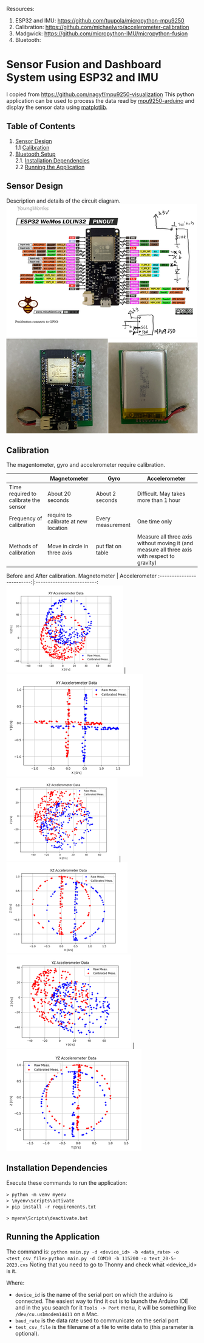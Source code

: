 Resources:
1. ESP32 and IMU: https://github.com/tuupola/micropython-mpu9250 
2. Calibration: https://github.com/michaelwro/accelerometer-calibration
2. Madgwick: https://github.com/micropython-IMU/micropython-fusion
2. Bluetooth:

# Sensor Fusion and Dashboard System using ESP32 and IMU
I copied from https://github.com/nagyf/mpu9250-visualization
This python application can be used to process the data read by [mpu9250-arduino](https://github.com/nagyf/mpu9250-arduino) and display the sensor data using [matplotlib](https://matplotlib.org/).


## Table of Contents
1. [Sensor Design](#sensor-design)  
        1.1 [Calibration](#calibration)  
2. [Bluetooth Setup](#sensor-algorithm)        
        2.1. [Installation Dependencies](#installation-dependencies)    
        2.2 [Running the Application](#running-the-application)

## Sensor Design
Description and details of the circuit diagram.
![](./image/1_0_circuit.png)
![](./image/1_1_sensor.png)

## Calibration
The magentometer, gyro and accelerometer require calibration.

|          | Magnetometer | Gyro | Accelerometer |
| -------- | -------- | -------- | -------- |
| Time required to calibrate the sensor   | About 20 seconds   | About 2 seconds   | Difficult. May takes more than 1 hour   |
| Frequency of calibration   | require to calibrate at new location   | Every measurement   | One time only  |
| Methods of calibration   | Move in circle in three axis | put flat on table  | Measure all three axis without moving it (and measure all three axis with respect to gravity)  |

Before and After calibration.
Magnetometer           |  Accelerometer
:-------------------------:|:-------------------------:
![](./image/1_2_Mag_X_Y.png)  |  ![](./image/1_3_Accel_X_Y.png)
![](./image/1_2_Mag_X_Z.png)  |  ![](./image/1_3_Accel_X_Z.png)
![](./image/1_2_Mag_Y_Z.png)  |  ![](./image/1_3_Accel_Y_Z.png)


## Installation Dependencies

Execute these commands to run the application:
```
> python -m venv myenv
> \myenv\Scripts\activate
> pip install -r requirements.txt
```

```
> myenv\Scripts\deactivate.bat
```
## Running the Application

The command is: `python main.py -d <device_id> -b <data_rate> -o <test_csv_file>`
                `python main.py -d COM10 -b 115200 -o text_20-5-2023.cvs`
        Noting that you need to go to Thonny and check what <device_id> is it.
               

Where: 

- `device_id` is the name of the serial port on which the arduino is connected. The easiest way to find it out is to launch the Arduino IDE and in the you search for it `Tools -> Port` menu, it will be something like `/dev/cu.usbmodem14411` on a Mac.
- `baud_rate` is the data rate used to communicate on the serial port
- `test_csv_file` is the filename of a file to write data to (this parameter is optional).

